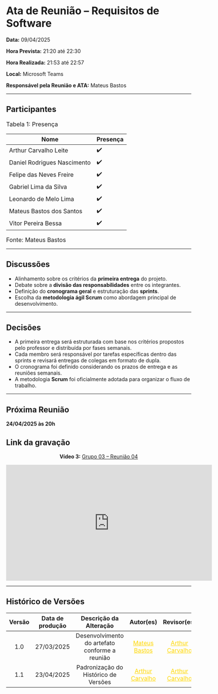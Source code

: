 # Ata de Reunião – Requisitos de Software

**Data:** 09/04/2025  

**Hora Prevista:** 21:20 até 22:30  

**Hora Realizada:** 21:53 até 22:57  

**Local:** Microsoft Teams  

**Responsável pela Reunião e ATA:** Mateus Bastos

---

## Participantes

<font size="3"><p style="text-align: left">Tabela 1: Presença</p></font>


| Nome            | Presença |
|-----------------|----------|
| Arthur Carvalho Leite       | ✔️    |
| Daniel Rodrigues Nascimento | ✔️    |
| Felipe das Neves Freire     | ✔️    |
| Gabriel Lima da Silva       | ✔️    |
| Leonardo de Melo Lima       | ✔️    |
| Mateus Bastos dos Santos    | ✔️    |
| Vitor Pereira Bessa         | ✔️    |

<font size="3"><p style="text-align: left">Fonte: Mateus Bastos</p></font>

---

## Discussões

- Alinhamento sobre os critérios da **primeira entrega** do projeto.
- Debate sobre a **divisão das responsabilidades** entre os integrantes.
- Definição do **cronograma geral** e estruturação das **sprints**.
- Escolha da **metodologia ágil Scrum** como abordagem principal de desenvolvimento.

---

## Decisões

- A primeira entrega será estruturada com base nos critérios propostos pelo professor e distribuída por fases semanais.
- Cada membro será responsável por tarefas específicas dentro das sprints e revisará entregas de colegas em formato de dupla.
- O cronograma foi definido considerando os prazos de entrega e as reuniões semanais.
- A metodologia **Scrum** foi oficialmente adotada para organizar o fluxo de trabalho.

---

## Próxima Reunião
**24/04/2025 às 20h**


## Link da gravação

<div style="text-align: center;">
  <p><strong>Vídeo 3:</strong> 
    <a href="https://www.youtube.com/watch?v=WwTcJatrJsU">Grupo 03 – Reunião 04</a>
  </p>
  <iframe 
    width="560" 
    height="315" 
    src="https://www.youtube.com/embed/WwTcJatrJsU" 
    frameborder="0" 
    allow="accelerometer; autoplay; clipboard-write; encrypted-media; gyroscope; picture-in-picture" 
    allowfullscreen>
  </iframe>
</div>



---

## Histórico de Versões

| Versão | Data de produção   | Descrição da Alteração                               | Autor(es)             | Revisor(es)      |Data de Revisão |
| :----: | :----------------: | :--------------------------------------------------: | :-------------------: | :-------------:  |  :-----------: |
| 1.0    | 27/03/2025 | Desenvolvimento do artefato conforme a reunião    | <a style="color:gold;" href="https://github.com/MateuSansete" target="_blank">Mateus Bastos</a> |<a style="color:gold;" href="https://github.com/arthurlleite" target="_blank">Arthur Carvalho</a> | 23/04/2025|
| 1.1    | 23/04/2025 | Padronização do Histórico de Versões | <a style="color:gold;" href="https://github.com/arthurlleite" target="_blank">Arthur Carvalho</a> | <a style="color:gold;" href="https://github.com/arthurlleite" target="_blank">Arthur Carvalho</a> | 23/04/2025|
